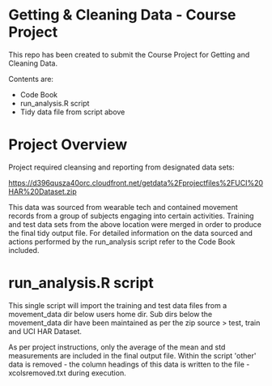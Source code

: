 Getting & Cleaning Data - Course Project
===================

This repo has been created to submit the Course Project for Getting and Cleaning Data.

Contents are:

- Code Book
- run_analysis.R script
- Tidy data file from script above

# Project Overview

Project required cleansing and reporting from designated data sets:

https://d396qusza40orc.cloudfront.net/getdata%2Fprojectfiles%2FUCI%20HAR%20Dataset.zip 

This data was sourced from wearable tech and contained movement records from a group of subjects engaging into certain activities. Training and test data sets from the above location were merged in order to produce the final tidy output file.
For detailed information on the data sourced and actions performed by the run_analysis script refer to the Code Book included.

# run_analysis.R script

This single script will import the training and test data files from a movement_data dir below users home dir.
Sub dirs below the movement_data dir have been maintained as per the zip source > test, train and UCI HAR Dataset.

As per project instructions, only the average of the mean and std measurements are included in the final output file.
Within the script 'other' data is removed - the column headings of this data is written to the file - xcolsremoved.txt during execution.


